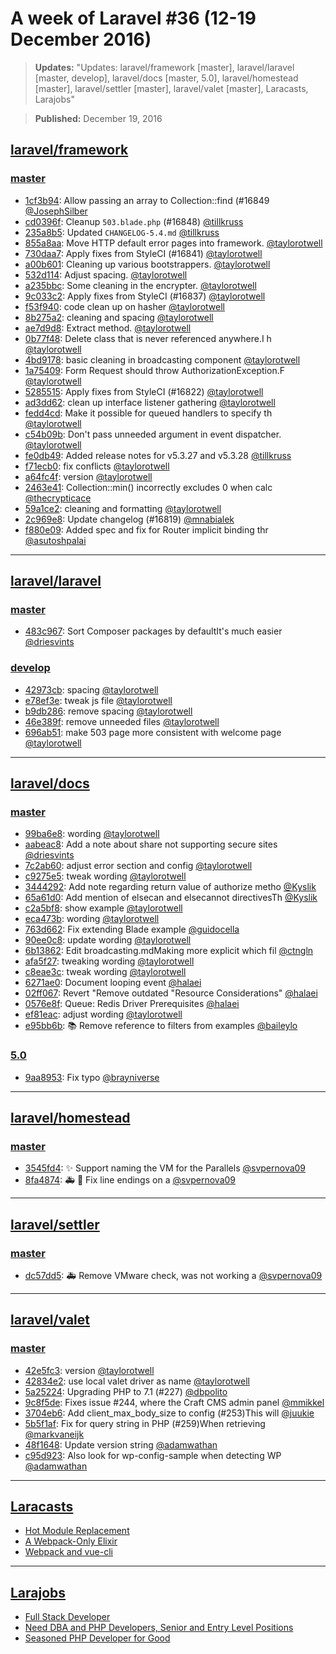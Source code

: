 # A week of Laravel #36 (12-19 December 2016)

> **Updates:** "Updates: laravel/framework [master], laravel/laravel [master, develop], laravel/docs [master, 5.0], laravel/homestead [master], laravel/settler [master], laravel/valet [master], Laracasts, Larajobs"

> **Published:** December 19, 2016

## [laravel/framework](https://github.com/laravel/framework)

### [master](https://github.com/laravel/framework/compare/master@{2016-12-12}...master@{2016-12-19})
- [1cf3b94](https://github.com/laravel/framework/commit/1cf3b94f3dea9a899fd1de828821c35791473b5b): Allow passing an array to Collection::find (#16849 [@JosephSilber](https://github.com/JosephSilber) 
- [cd0396f](https://github.com/laravel/framework/commit/cd0396f231324ee66e3494dc518e97b6b4b07af9): Cleanup `503.blade.php` (#16848) [@tillkruss](https://github.com/tillkruss) 
- [235a8b5](https://github.com/laravel/framework/commit/235a8b525770f5c66137ec2a4d691f1e617ee735): Updated `CHANGELOG-5.4.md` [@tillkruss](https://github.com/tillkruss) 
- [855a8aa](https://github.com/laravel/framework/commit/855a8aaca2903015e3fe26f756e73af9f1b98374): Move HTTP default error pages into framework. [@taylorotwell](https://github.com/taylorotwell) 
- [730daa7](https://github.com/laravel/framework/commit/730daa7dce9e069fed832e19cbdb1c23d6864b80): Apply fixes from StyleCI (#16841) [@taylorotwell](https://github.com/taylorotwell) 
- [a00b601](https://github.com/laravel/framework/commit/a00b60177b57decd81944a2eaf39a4c93e06864a): Cleaning up various bootstrappers. [@taylorotwell](https://github.com/taylorotwell) 
- [532d114](https://github.com/laravel/framework/commit/532d1148a92c9b78d5248d0ab9459afc30a048c8): Adjust spacing. [@taylorotwell](https://github.com/taylorotwell) 
- [a235bbc](https://github.com/laravel/framework/commit/a235bbca44622442ac83b0ea18980b2f2233e6ce): Some cleaning in the encrypter. [@taylorotwell](https://github.com/taylorotwell) 
- [9c033c2](https://github.com/laravel/framework/commit/9c033c21f32ef6a545ed49ed939d4fbd4b950aab): Apply fixes from StyleCI (#16837) [@taylorotwell](https://github.com/taylorotwell) 
- [f53f940](https://github.com/laravel/framework/commit/f53f94000c0e8f944a78dc270616a9f5f3914c34): code clean up on hasher [@taylorotwell](https://github.com/taylorotwell) 
- [8b275a2](https://github.com/laravel/framework/commit/8b275a2ff322303aac3596f949cf62cacd36eba2): cleaning and spacing [@taylorotwell](https://github.com/taylorotwell) 
- [ae7d9d8](https://github.com/laravel/framework/commit/ae7d9d87a01b8736d197844e078be189c39722c2): Extract method. [@taylorotwell](https://github.com/taylorotwell) 
- [0b77f48](https://github.com/laravel/framework/commit/0b77f486ae2c97052225abe986f7cd49e46484f8): Delete class that is never referenced anywhere.I h [@taylorotwell](https://github.com/taylorotwell) 
- [4bd9178](https://github.com/laravel/framework/commit/4bd9178ac20aea0b38c9c302e14f3132fa3b4602): basic cleaning in broadcasting component [@taylorotwell](https://github.com/taylorotwell) 
- [1a75409](https://github.com/laravel/framework/commit/1a7540967ca36f875a262a22b76c2a094b9ba3b4): Form Request should throw AuthorizationException.F [@taylorotwell](https://github.com/taylorotwell) 
- [5285515](https://github.com/laravel/framework/commit/528551536aab0ec08e297f443cbfca1f870aeadb): Apply fixes from StyleCI (#16822) [@taylorotwell](https://github.com/taylorotwell) 
- [ad3dd62](https://github.com/laravel/framework/commit/ad3dd622ee14ea4adb0fc939d9c395396448d4a3): clean up interface listener gathering [@taylorotwell](https://github.com/taylorotwell) 
- [fedd4cd](https://github.com/laravel/framework/commit/fedd4cd4d900656071d44fc1ee9c83e6de986fa8): Make it possible for queued handlers to specify th [@taylorotwell](https://github.com/taylorotwell) 
- [c54b09b](https://github.com/laravel/framework/commit/c54b09ba80b93044bcff3519165e906b0e3f3eeb): Don't pass unneeded argument in event dispatcher. [@taylorotwell](https://github.com/taylorotwell) 
- [fe0db49](https://github.com/laravel/framework/commit/fe0db491d36bccc77f7433bb7769d25bcfa593ba): Added release notes for v5.3.27 and v5.3.28 [@tillkruss](https://github.com/tillkruss) 
- [f71ecb0](https://github.com/laravel/framework/commit/f71ecb0bd968da864178b486e6f0dc94b1d8975e): fix conflicts [@taylorotwell](https://github.com/taylorotwell) 
- [a64fc4f](https://github.com/laravel/framework/commit/a64fc4f8958091ca39623b2e8c8f173cb34fa47a): version [@taylorotwell](https://github.com/taylorotwell) 
- [2463e41](https://github.com/laravel/framework/commit/2463e41f396fc50bce764f88d602fa64b673d156): Collection::min() incorrectly excludes 0 when calc [@thecrypticace](https://github.com/thecrypticace) 
- [59a1ce2](https://github.com/laravel/framework/commit/59a1ce21413221131aaf0086cd1eb7c887c701c0): cleaning and formatting [@taylorotwell](https://github.com/taylorotwell) 
- [2c969e8](https://github.com/laravel/framework/commit/2c969e84ddd193147284382491b1f1f7c4208b21): Update changelog (#16819) [@mnabialek](https://github.com/mnabialek) 
- [f880e09](https://github.com/laravel/framework/commit/f880e093dfbfc80a2ab0797d2056580e47e6888d): Added spec and fix for Router implicit binding thr [@asutoshpalai](https://github.com/asutoshpalai) 


___

## [laravel/laravel](https://github.com/laravel/laravel)

### [master](https://github.com/laravel/laravel/compare/master@{2016-12-12}...master@{2016-12-19})
- [483c967](https://github.com/laravel/laravel/commit/483c9678c6e647870beb80aabfb24eb4bcede0e5): Sort Composer packages by defaultIt's much easier  [@driesvints](https://github.com/driesvints) 


### [develop](https://github.com/laravel/laravel/compare/develop@{2016-12-12}...develop@{2016-12-19})
- [42973cb](https://github.com/laravel/laravel/commit/42973cb4e938e9ea1b0066888b50759b3aabd12b): spacing [@taylorotwell](https://github.com/taylorotwell) 
- [e78ef3e](https://github.com/laravel/laravel/commit/e78ef3ee423d451c6aa210dae372473ae9740994): tweak js file [@taylorotwell](https://github.com/taylorotwell) 
- [b9db286](https://github.com/laravel/laravel/commit/b9db2864fe77dd17bc62e76bc2af9adae3eab960): remove spacing [@taylorotwell](https://github.com/taylorotwell) 
- [46e389f](https://github.com/laravel/laravel/commit/46e389fb5a946ef8238e09f1b9aacf395d4710f2): remove unneeded files [@taylorotwell](https://github.com/taylorotwell) 
- [696ab51](https://github.com/laravel/laravel/commit/696ab5149e6b6169f73b75321eaabf47a4a26645): make 503 page more consistent with welcome page [@taylorotwell](https://github.com/taylorotwell) 


___

## [laravel/docs](https://github.com/laravel/docs)

### [master](https://github.com/laravel/docs/compare/master@{2016-12-12}...master@{2016-12-19})
- [99ba6e8](https://github.com/laravel/docs/commit/99ba6e827c520c218535d8cd8902c2cfb9ee7305): wording [@taylorotwell](https://github.com/taylorotwell) 
- [aabeac8](https://github.com/laravel/docs/commit/aabeac8c4b0fca63773d734e4261aab2ba9cdf0a): Add a note about share not supporting secure sites [@driesvints](https://github.com/driesvints) 
- [7c2ab60](https://github.com/laravel/docs/commit/7c2ab60c506cf5885b3fd2851b7b5012a20bc9af): adjust error section and config [@taylorotwell](https://github.com/taylorotwell) 
- [c9275e5](https://github.com/laravel/docs/commit/c9275e56eb2a550d55fcfdc92ce87bd24786257d): tweak wording [@taylorotwell](https://github.com/taylorotwell) 
- [3444292](https://github.com/laravel/docs/commit/34442926ce75b9ad297c20574601604a462bf56a): Add note regarding return value of authorize metho [@Kyslik](https://github.com/Kyslik) 
- [65a61d0](https://github.com/laravel/docs/commit/65a61d0930dd69f1f03ff3b68053ce33a7e54a9d): Add mention of elsecan and elsecannot directivesTh [@Kyslik](https://github.com/Kyslik) 
- [c2a5bf8](https://github.com/laravel/docs/commit/c2a5bf8eb985cbe7b5e948e4c150ce078de77503): show example [@taylorotwell](https://github.com/taylorotwell) 
- [eca473b](https://github.com/laravel/docs/commit/eca473b10df6d89ccae825fd203652da62e59e11): wording [@taylorotwell](https://github.com/taylorotwell) 
- [763d662](https://github.com/laravel/docs/commit/763d66221175d35b1243f713bc0d9f79c69a4226): Fix extending Blade example [@guidocella](https://github.com/guidocella) 
- [90ee0c8](https://github.com/laravel/docs/commit/90ee0c84ec87b18668b96107e8d39b543acbba5e): update wording [@taylorotwell](https://github.com/taylorotwell) 
- [6b13862](https://github.com/laravel/docs/commit/6b13862ed1b2e4fe83ee54dca0c4a33d15c1241e): Edit broadcasting.mdMaking more explicit which fil [@ctngln](https://github.com/ctngln) 
- [afa5f27](https://github.com/laravel/docs/commit/afa5f27f7377e347703ab9164cb5f5845ab5b6ee): tweaking wording [@taylorotwell](https://github.com/taylorotwell) 
- [c8eae3c](https://github.com/laravel/docs/commit/c8eae3cd95177c1aaf4edb1fbf7ecba687841b57): tweak wording [@taylorotwell](https://github.com/taylorotwell) 
- [6271ae0](https://github.com/laravel/docs/commit/6271ae04f3b8887c0de82e91b8466b639a40ba84): Document looping event [@halaei](https://github.com/halaei) 
- [02ff067](https://github.com/laravel/docs/commit/02ff067a98c51cd857c66e06a151130f53cbe2d6): Revert "Remove outdated "Resource Considerations"  [@halaei](https://github.com/halaei) 
- [0576e8f](https://github.com/laravel/docs/commit/0576e8fc708757428173ef5264591addbcec5067): Queue: Redis Driver Prerequisites [@halaei](https://github.com/halaei) 
- [ef81eac](https://github.com/laravel/docs/commit/ef81eac855ddacd19e4b9d56a3b18b40e8500f0a): adjust wording [@taylorotwell](https://github.com/taylorotwell) 
- [e95bb6b](https://github.com/laravel/docs/commit/e95bb6be2a466d22e18802caac0b31cc12114e93): :books: Remove reference to filters from examples [@baileylo](https://github.com/baileylo) 


### [5.0](https://github.com/laravel/docs/compare/5.0@{2016-12-12}...5.0@{2016-12-19})
- [9aa8953](https://github.com/laravel/docs/commit/9aa895363e2f414d45eacd23369983d64462f70d): Fix typo [@brayniverse](https://github.com/brayniverse) 


___

## [laravel/homestead](https://github.com/laravel/homestead)

### [master](https://github.com/laravel/homestead/compare/master@{2016-12-12}...master@{2016-12-19})
- [3545fd4](https://github.com/laravel/homestead/commit/3545fd4faef0e82f19e9f13ebe7ae9bfa133bccd): :sparkles: Support naming the VM for the Parallels [@svpernova09](https://github.com/svpernova09) 
- [8fa4874](https://github.com/laravel/homestead/commit/8fa487436eeec9eadfb01b6c823495cf69869dfa): :ambulance: :checkered_flag: Fix line endings on a [@svpernova09](https://github.com/svpernova09) 


___

## [laravel/settler](https://github.com/laravel/settler)

### [master](https://github.com/laravel/settler/compare/master@{2016-12-12}...master@{2016-12-19})
- [dc57dd5](https://github.com/laravel/settler/commit/dc57dd5fb96ec6e7b4faac0afc67509469bb7233): :ambulance: Remove VMware check, was not working a [@svpernova09](https://github.com/svpernova09) 


___

## [laravel/valet](https://github.com/laravel/valet)

### [master](https://github.com/laravel/valet/compare/master@{2016-12-12}...master@{2016-12-19})
- [42e5fc3](https://github.com/laravel/valet/commit/42e5fc325bfdf23c8ca463924b5e7c7e2eed678e): version [@taylorotwell](https://github.com/taylorotwell) 
- [42834e2](https://github.com/laravel/valet/commit/42834e22474c87f86047ea1fe4ac4bc3a8f16121): use local valet driver as name [@taylorotwell](https://github.com/taylorotwell) 
- [5a25224](https://github.com/laravel/valet/commit/5a25224e1122f854487b0d8115cf4de1b1bd01cb): Upgrading PHP to 7.1 (#227) [@dbpolito](https://github.com/dbpolito) 
- [9c8f5de](https://github.com/laravel/valet/commit/9c8f5de52a149aa16de856083a5e5df470bda327): Fixes issue #244, where the Craft CMS admin panel  [@mmikkel](https://github.com/mmikkel) 
- [3704eb6](https://github.com/laravel/valet/commit/3704eb659c39dbb12ceb4700ba181d39e73c837e): Add client_max_body_size to config (#253)This will [@juukie](https://github.com/juukie) 
- [5b5f1af](https://github.com/laravel/valet/commit/5b5f1af9964d3fda32705f168eb83a030ca0cfc3): Fix for query string in PHP (#259)When retrieving  [@markvaneijk](https://github.com/markvaneijk) 
- [48f1648](https://github.com/laravel/valet/commit/48f1648a4b425f009a033190cba3f9aade9ceb01): Update version string [@adamwathan](https://github.com/adamwathan) 
- [c95d923](https://github.com/laravel/valet/commit/c95d9236547e6f8a62dcf9a4ab923ea7a878ac7d): Also look for wp-config-sample when detecting WP [@adamwathan](https://github.com/adamwathan) 


___

## [Laracasts](https://laracasts.com)
- [Hot Module Replacement](https://laracasts.com/series/learn-vue-2-step-by-step/episodes/17)
- [A Webpack-Only Elixir](https://laracasts.com/series/whatcha-working-on/episodes/8)
- [Webpack and vue-cli](https://laracasts.com/series/learn-vue-2-step-by-step/episodes/16)


___

## [Larajobs](https://larajobs.com)
- [Full Stack Developer](https://larajobs.com/job/722/full-stack-developer)
- [Need DBA and PHP Developers, Senior and Entry Level Positions](https://larajobs.com/job/721/need-dba-and-php-developers-senior-and-entry-level-positions)
- [Seasoned PHP Developer for Good](https://larajobs.com/job/720/seasoned-php-developer-for-good)

